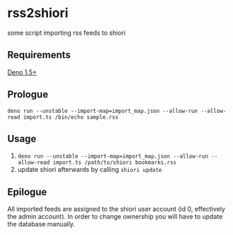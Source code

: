 # rss2shiori

some script importing rss feeds to shiori

## Requirements

[Deno 1.5+](https://deno.land)

## Prologue

`deno run --unstable --import-map=import_map.json --allow-run --allow-read import.ts /bin/echo sample.rss`

## Usage

1. `deno run --unstable --import-map=import_map.json --allow-run --allow-read import.ts /path/to/shiori bookmarks.rss`
2. update shiori afterwards by calling `shiori update`

## Epilogue

All imported feeds are assigned to the shiori user account (id 0, effectively the admin account).
In order to change ownership you will have to update the database manually.

